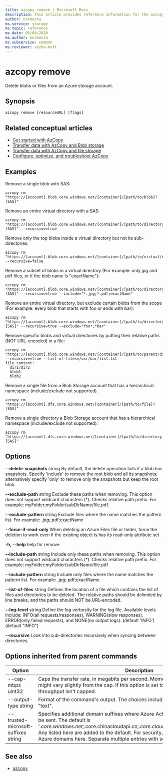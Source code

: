 ```yaml
---
title: azcopy remove | Microsoft Docs
description: This article provides reference information for the azcopy remove command.
author: normesta
ms.service: storage
ms.topic: reference
ms.date: 05/04/2020
ms.author: normesta
ms.subservice: common
ms.reviewer: zezha-msft
---
```


# azcopy remove

Delete blobs or files from an Azure storage account.

## Synopsis

```azcopy
azcopy remove [resourceURL] [flags]
```

## Related conceptual articles

- [Get started with AzCopy](storage-use-azcopy-v10.md)
- [Transfer data with AzCopy and Blob storage](storage-use-azcopy-blobs.md)
- [Transfer data with AzCopy and file storage](storage-use-azcopy-files.md)
- [Configure, optimize, and troubleshoot AzCopy](storage-use-azcopy-configure.md)

## Examples

Remove a single blob with SAS:

```azcopy
azcopy rm "https://[account].blob.core.windows.net/[container]/[path/to/blob]?[SAS]"
```

Remove an entire virtual directory with a SAS:

```azcopy
azcopy rm "https://[account].blob.core.windows.net/[container]/[path/to/directory]?[SAS]" --recursive=true
```

Remove only the top blobs inside a virtual directory but not its sub-directories:

```azcopy
azcopy rm "https://[account].blob.core.windows.net/[container]/[path/to/virtual/dir]" --recursive=false
```

Remove a subset of blobs in a virtual directory (For example: only jpg and pdf files, or if the blob name is "exactName"):

```azcopy
azcopy rm "https://[account].blob.core.windows.net/[container]/[path/to/directory]?[SAS]" --recursive=true --include="*.jpg;*.pdf;exactName"
```

Remove an entire virtual directory, but exclude certain blobs from the scope (For example: every blob that starts with foo or ends with bar):

```azcopy
azcopy rm "https://[account].blob.core.windows.net/[container]/[path/to/directory]?[SAS]" --recursive=true --exclude="foo*;*bar"
```

Remove specific blobs and virtual directories by putting their relative paths (NOT URL-encoded) in a file:

```azcopy
azcopy rm "https://[account].blob.core.windows.net/[container]/[path/to/parent/dir]" --recursive=true --list-of-files=/usr/bar/list.txt
file content:
  dir1/dir2
  blob1
  blob2

```

Remove a single file from a Blob Storage account that has a hierarchical namespace (include/exclude not supported).

```azcopy
azcopy rm "https://[account].dfs.core.windows.net/[container]/[path/to/file]?[SAS]"
```

Remove a single directory a Blob Storage account that has a hierarchical namespace (include/exclude not supported):

```azcopy
azcopy rm "https://[account].dfs.core.windows.net/[container]/[path/to/directory]?[SAS]"
```

## Options

**--delete-snapshots** string   By default, the delete operation fails if a blob has snapshots. Specify 'include' to remove the root blob and all its snapshots; alternatively specify 'only' to remove only the snapshots but keep the root blob.

**--exclude-path** string      Exclude these paths when removing. This option does not support wildcard characters (*). Checks relative path prefix. For example: myFolder;myFolder/subDirName/file.pdf.

**--exclude-pattern** string   Exclude files where the name matches the pattern list. For example: *.jpg;*.pdf;exactName

**--force-if-read-only**    When deleting an Azure Files file or folder, force the deletion to work even if the existing object is has its read-only attribute set

**-h, --help**   help for remove

**--include-path** string      Include only these paths when removing. This option does not support wildcard characters (*). Checks relative path prefix. For example: myFolder;myFolder/subDirName/file.pdf

**--include-pattern** string   Include only files where the name matches the pattern list. For example: *.jpg;*.pdf;exactName

**--list-of-files** string     Defines the location of a file which contains the list of files and directories to be deleted. The relative paths should be delimited by line breaks, and the paths should NOT be URL-encoded.

**--log-level** string         Define the log verbosity for the log file. Available levels include: INFO(all requests/responses), WARNING(slow responses), ERROR(only failed requests), and NONE(no output logs). (default 'INFO') (default "INFO")

**--recursive**                Look into sub-directories recursively when syncing between directories.

## Options inherited from parent commands

|Option|Description|
|---|---|
|--cap-mbps uint32|Caps the transfer rate, in megabits per second. Moment-by-moment throughput might vary slightly from the cap. If this option is set to zero, or it is omitted, the throughput isn't capped.|
|--output-type string|Format of the command's output. The choices include: text, json. The default value is "text".|
|--trusted-microsoft-suffixes string   |Specifies additional domain suffixes where Azure Active Directory login tokens may be sent.  The default is '*.core.windows.net;*.core.chinacloudapi.cn;*.core.cloudapi.de;*.core.usgovcloudapi.net'. Any listed here are added to the default. For security, you should only put Microsoft Azure domains here. Separate multiple entries with semi-colons.|

## See also

- [azcopy](storage-ref-azcopy.md)
